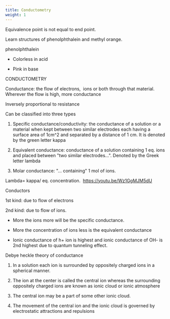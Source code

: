 ```yaml
---
title: Conductometry
weight: 1
---
```

Equivalence point is not equal to end point. 


Learn structures of phenolphthalein and methyl orange. 

phenolphthalein 

-   Colorless in acid 
    
-   Pink in base 
    

CONDUCTOMETRY 

Conductance: the flow of electrons,  ions or both through that material. Wherever the flow is high, more conductance 

Inversely proportional to resistance 

Can be classified into three types 

1.  Specific conductance/conductivity: the conductance of a solution or a material when kept between two similar electrodes each having a surface area of 1cm^2 and separated by a distance of 1 cm. It is denoted by the green letter kappa 
    
2.  Equivalent conductance: conductance of a solution containing 1 eq. ions and placed between "two similar electrodes...". Denoted by the Greek letter lambda 
    
3.  Molar conductance: "... containing" 1 mol of ions. 
    

Lambda= kappa/ eq. concentration. 
https://youtu.be/Wz1GgMJM5dU

Conductors 

1st kind: due to flow of electrons 

2nd kind: due to flow of ions.  

-   More the ions more will be the specific conductance. 
    
-   More the concentration of ions less is the equivalent conductance 
    
-   Ionic conductance of h+ ion is highest and ionic conductance of OH- is 2nd highest due to quantum tunneling effect. 
    

Debye heckle theory of conductance  

1.  In a solution each ion is surrounded by oppositely charged ions in a spherical manner. 
    
2.  The ion at the center is called the central ion whereas the surrounding oppositely charged ions are known as ionic cloud or ionic atmosphere  
    
3.  The central ion may be a part of some other ionic cloud. 
    
4.  The movement of the central ion and the ionic cloud is governed by electrostatic attractions and repulsions 